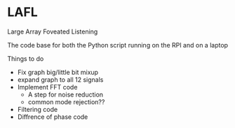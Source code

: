 # LAFL
Large Array Foveated Listening 

The code base for both the Python script running on the RPI and on a laptop


Things to do
- Fix graph big/little bit mixup
- expand graph to all 12 signals
- Implement FFT code
    - A step for noise reduction
    - common mode rejection??
- Filtering code
- Diffrence of phase code